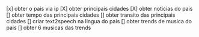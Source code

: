 [x] obter o pais via ip
[X] obter principais cidades 
[X] obter noticias do pais 
[] obter tempo das principais cidades
[] obter transito das principais cidades
[] criar text2speech na lingua do pais
[] obter trends de musica do pais
[] obter 6 musicas das trends 